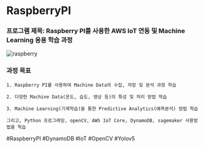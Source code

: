 # RaspberryPI

### 프로그램 제목: Raspberry PI를 사용한 AWS IoT 연동 및 Machine Learning 응용 학습 과정

![raspberry](https://user-images.githubusercontent.com/54794815/151466736-02defe4e-f82f-45c4-8671-cb990912402c.png)

### 과정 목표

    1. Raspberry PI를 사용하여 Machine Data의 수집, 저장 및 분석 과정 학습
    
    2. 다양한 Machine Data(온도, 습도, 영상 등)의 특성 및 처리 방법 학습
    
    3. Machine Learning(기계학습)을 통한 Predictive Analytics(예측분석) 방법 학습
    
    그리고, Python 프로그래밍, openCV, AWS IoT Core, DynamoDB, sagemaker 사용방법을 학습





#RaspberryPI #DynamoDB #IoT #OpenCV #Yolov5

